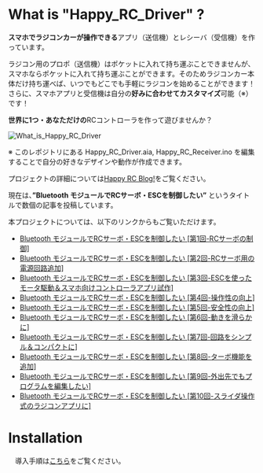 # What is "Happy_RC_Driver" ?
**スマホでラジコンカーが操作できる**アプリ（送信機）とレシーバ（受信機）を作っています。

ラジコン用のプロポ（送信機）はポケットに入れて持ち運ぶことできませんが、スマホならポケットに入れて持ち運ぶことができます。そのためラジコンカー本体だけ持ち運べば、いつでもどこでも手軽にラジコンを始めることができます！さらに、スマホアプリと受信機は自分の**好みに合わせてカスタマイズ**可能（※）です！

**世界に1つ・あなただけの**RCコントローラを作って遊びませんか？

![What_is_Happy_RC_Driver](https://user-images.githubusercontent.com/59131761/226077406-79dd446e-6262-4b62-94cf-95fa19de91f1.jpg)

※ このレポジトリにある Happy_RC_Driver.aia, Happy_RC_Receiver.ino を編集することで自分の好きなデザインや動作が作成できます。

プロジェクトの詳細については[Happy RC Blog!](https://tomokiikegami.github.io/Happy_RC.github.io/)をご覧ください。

現在は、**”Bluetooth モジュールでRCサーボ・ESCを制御したい”** というタイトルで数個の記事を投稿しています。

本プロジェクトについては、以下のリンクからもご覧いただけます。

* [Bluetooth モジュールでRCサーボ・ESCを制御したい [第1回-RCサーボの制御]](https://tomokiikegami.github.io/Happy_RC.github.io/2022/02/27/)
* [Bluetooth モジュールでRCサーボ・ESCを制御したい [第2回-RCサーボ用の電源回路追加]](https://tomokiikegami.github.io/Happy_RC.github.io/2022/03/12/)
* [Bluetooth モジュールでRCサーボ・ESCを制御したい [第3回-ESCを使ったモータ駆動＆スマホ向けコントローラアプリ試作]](https://tomokiikegami.github.io/Happy_RC.github.io/2022/03/15/)
* [Bluetooth モジュールでRCサーボ・ESCを制御したい [第4回-操作性の向上]](https://tomokiikegami.github.io/Happy_RC.github.io/2022/08/20/)
* [Bluetooth モジュールでRCサーボ・ESCを制御したい [第5回-安全性の向上]](https://tomokiikegami.github.io/Happy_RC.github.io/2022/08/30/)
* [Bluetooth モジュールでRCサーボ・ESCを制御したい [第6回-動きを滑らかに]](https://tomokiikegami.github.io/Happy_RC.github.io/2022/09/27/)
* [Bluetooth モジュールでRCサーボ・ESCを制御したい [第7回-回路をシンプル＆コンパクトに]](https://tomokiikegami.github.io/Happy_RC.github.io/2022/09/29/)
* [Bluetooth モジュールでRCサーボ・ESCを制御したい [第8回-ターボ機能を追加]](https://tomokiikegami.github.io/Happy_RC.github.io/2022/10/09/)
* [Bluetooth モジュールでRCサーボ・ESCを制御したい [第9回-外出先でもプログラムを編集したい]](https://tomokiikegami.github.io/Happy_RC.github.io/2022/11/06/)
* [Bluetooth モジュールでRCサーボ・ESCを制御したい [第10回-スライダ操作式のラジコンアプリに]](https://tomokiikegami.github.io/Happy_RC.github.io/2023/03/16/)

# Installation
　導入手順は[こちら](https://tomokiikegami.github.io/Happy_RC.github.io/2022/08/30/#6-%E4%BD%BF%E3%81%84%E6%96%B9)をご覧ください。